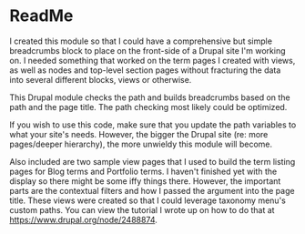 # ReadMe

I created this module so that I could have a comprehensive but simple breadcrumbs block to place on the front-side of a Drupal site I'm working on. I needed something that worked on the term pages I created with views, as well as nodes and top-level section pages without fracturing the data into several different blocks, views or otherwise.

This Drupal module checks the path and builds breadcrumbs based on the path and the page title. The path checking most likely could be optimized.

If you wish to use this code, make sure that you update the path variables to what your site's needs. However, the bigger the Drupal site (re: more pages/deeper hierarchy), the more unwieldy this module will become.

Also included are two sample view pages that I used to build the term listing pages for Blog terms and Portfolio terms. I haven't finished yet with the display so there might be some iffy things there. However, the important parts are the contextual filters and how I passed the argument into the page title. These views were created so that I could leverage taxonomy menu's custom paths. You can view the tutorial I wrote up on how to do that at https://www.drupal.org/node/2488874.
